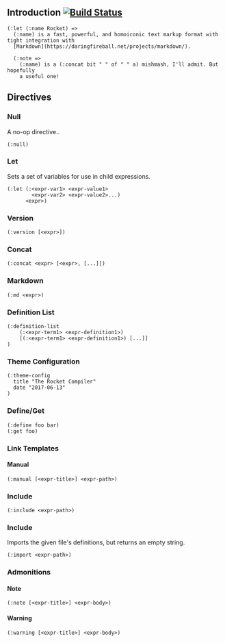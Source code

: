 ## Introduction [![Build Status](https://travis-ci.org/i80and/rocket.svg?branch=master)](https://travis-ci.org/i80and/rocket)

```
(:let (:name Rocket) =>
  (:name) is a fast, powerful, and homoiconic text markup format with tight integration with
  [Markdown](https://daringfireball.net/projects/markdown/).

  (:note =>
    (:name) is a (:concat bit " " of " " a) mishmash, I'll admit. But hopefully
    a useful one!

```

## Directives

### Null

A no-op directive..

```
(:null)
```

### Let

Sets a set of variables for use in child expressions.

```
(:let (:<expr-var1> <expr-value1>
        <expr-var2> <expr-value2>...)
      <expr>)
```

### Version

```
(:version [<expr>])
```

### Concat

```
(:concat <expr> [<expr>, [...]])
```

### Markdown

```
(:md <expr>)
```

### Definition List

```
(:definition-list
    (:<expr-term1> <expr-definition1>)
    [(:<expr-term1> <expr-definition1>) [...]]
)
```

### Theme Configuration

```
(:theme-config
  title "The Rocket Compiler"
  date "2017-06-13"
)
```

### Define/Get

```
(:define foo bar)
(:get foo)
```

### Link Templates

#### Manual

```
(:manual [<expr-title>] <expr-path>)
```

### Include

```
(:include <expr-path>)
```

### Include

Imports the given file's definitions, but returns an empty string.

```
(:import <expr-path>)
```

### Admonitions

#### Note

```
(:note [<expr-title>] <expr-body>)
```

#### Warning

```
(:warning [<expr-title>] <expr-body>)
```
